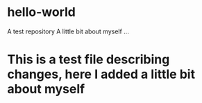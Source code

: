 # hello-world
A test repository
A little bit about myself ...
# This is a test file describing changes, here I added a little bit about myself
